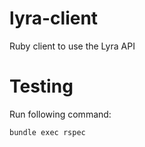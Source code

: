 # lyra-client

Ruby client to use the Lyra API

# Testing

Run following command:

```bash
bundle exec rspec
```
